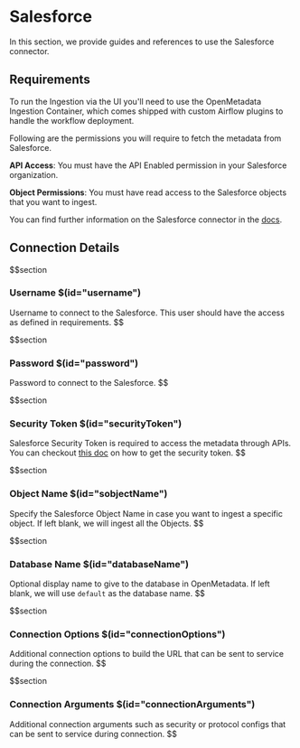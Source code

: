 # Salesforce

In this section, we provide guides and references to use the Salesforce connector.

## Requirements

To run the Ingestion via the UI you'll need to use the OpenMetadata Ingestion Container, which comes shipped with custom Airflow plugins to handle the workflow deployment.

Following are the permissions you will require to fetch the metadata from Salesforce.

**API Access**: You must have the API Enabled permission in your Salesforce organization.

**Object Permissions**: You must have read access to the Salesforce objects that you want to ingest.

You can find further information on the Salesforce connector in the [docs](https://docs.open-metadata.org/connectors/database/salesforce).

## Connection Details

$$section
### Username $(id="username")

Username to connect to the Salesforce. This user should have the access as defined in requirements.
$$

$$section
### Password $(id="password")

Password to connect to the Salesforce.
$$

$$section
### Security Token $(id="securityToken")

Salesforce Security Token is required to access the metadata through APIs. You can checkout [this doc](https://help.salesforce.com/s/articleView?id=sf.user_security_token.htm&type=5) on how to get the security token.
$$

$$section
### Object Name $(id="sobjectName")

Specify the Salesforce Object Name in case you want to ingest a specific object.  If left blank, we will ingest all the Objects.
$$

$$section
### Database Name $(id="databaseName")

Optional display name to give to the database in OpenMetadata. If left blank, we will use `default` as the database name.
$$

$$section
### Connection Options $(id="connectionOptions")

Additional connection options to build the URL that can be sent to service during the connection.
$$

$$section
### Connection Arguments $(id="connectionArguments")

Additional connection arguments such as security or protocol configs that can be sent to service during connection.
$$
